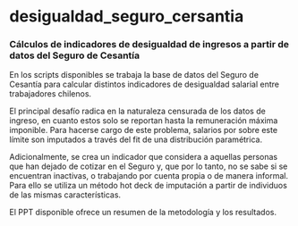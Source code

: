 # desigualdad_seguro_cersantia
### Cálculos de indicadores de desigualdad de ingresos a partir de datos del Seguro de Cesantía

En los scripts disponibles se trabaja la base de datos del Seguro de Cesantía para calcular distintos indicadores de desigualdad salarial entre trabajadores chilenos. 

El principal desafío radica en la naturaleza censurada de los datos de ingreso, en cuanto estos solo se reportan hasta la remuneración máxima imponible. Para hacerse cargo de este problema, salarios por sobre este límite son imputados a través del fit de una distribución paramétrica. 

Adicionalmente, se crea un indicador que considera a aquellas personas que han dejado de cotizar en el Seguro y, que por lo tanto, no se sabe si se encuentran inactivas, o trabajando por cuenta propia o de manera informal. Para ello se utiliza un método hot deck de imputación a partir de individuos de las mismas características.

El PPT disponible ofrece un resumen de la metodología y los resultados.



